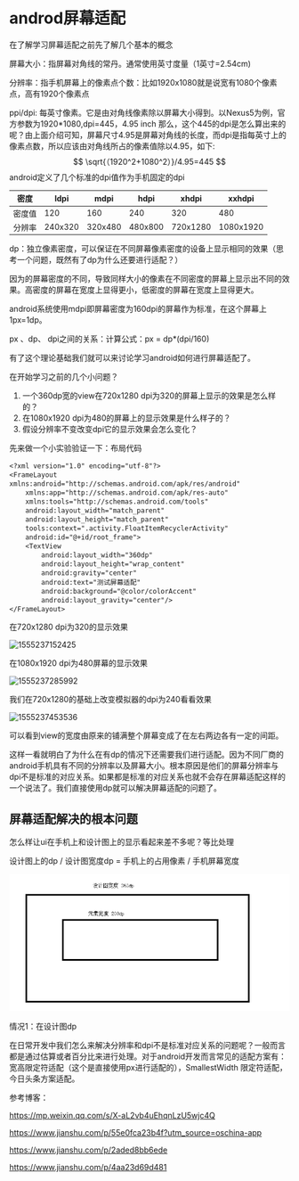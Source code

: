 # androd屏幕适配

在了解学习屏幕适配之前先了解几个基本的概念

屏幕大小：指屏幕对角线的常丹。通常使用英寸度量（1英寸=2.54cm)

分辨率：指手机屏幕上的像素点个数：比如1920x1080就是说宽有1080个像素点，高有1920个像素点

ppi/dpi:  每英寸像素。它是由对角线像素除以屏幕大小得到。以Nexus5为例，官方参数为1920*1080,dpi=445，4.95 inch  那么，这个445的dpi是怎么算出来的呢？由上面介绍可知，屏幕尺寸4.95是屏幕对角线的长度，而dpi是指每英寸上的像素点数，所以应该由对角线所占的像素值除以4.95，如下:
$$
\sqrt{（1920^2+1080^2）}/4.95=445
$$
android定义了几个标准的dpi值作为手机固定的dpi

| 密度   | ldpi    | mdpi    | hdpi    | xhdpi    | xxhdpi    |
| ------ | ------- | ------- | ------- | -------- | --------- |
| 密度值 | 120     | 160     | 240     | 320      | 480       |
| 分辨率 | 240x320 | 320x480 | 480x800 | 720x1280 | 1080x1920 |

dp：独立像素密度，可以保证在不同屏幕像素密度的设备上显示相同的效果（思考一个问题，既然有了dp为什么还要进行适配？）

因为的屏幕密度的不同，导致同样大小的像素在不同密度的屏幕上显示出不同的效果。高密度的屏幕在宽度上显得更小，低密度的屏幕在宽度上显得更大。

android系统使用mdpi即屏幕密度为160dpi的屏幕作为标准，在这个屏幕上1px=1dp。

px 、dp、 dpi之间的关系：计算公式：px = dp*(dpi/160)

有了这个理论基础我们就可以来讨论学习android如何进行屏幕适配了。

在开始学习之前的几个小问题？

1. 一个360dp宽的view在720x1280 dpi为320的屏幕上显示的效果是怎么样的？
2. 在1080x1920 dpi为480的屏幕上的显示效果是什么样子的？
3. 假设分辨率不变改变dpi它的显示效果会怎么变化？

先来做一个小实验验证一下：布局代码

```
<?xml version="1.0" encoding="utf-8"?>
<FrameLayout xmlns:android="http://schemas.android.com/apk/res/android"
    xmlns:app="http://schemas.android.com/apk/res-auto"
    xmlns:tools="http://schemas.android.com/tools"
    android:layout_width="match_parent"
    android:layout_height="match_parent"
    tools:context=".activity.FloatItemRecyclerActivity"
    android:id="@+id/root_frame">
    <TextView
        android:layout_width="360dp"
        android:layout_height="wrap_content"
        android:gravity="center"
        android:text="测试屏幕适配"
        android:background="@color/colorAccent"
        android:layout_gravity="center"/>
</FrameLayout>
```

在720x1280 dpi为320的显示效果

![1555237152425](C:\Users\txl\AppData\Roaming\Typora\typora-user-images\1555237152425.png)

在1080x1920 dpi为480屏幕的显示效果

![1555237285992](C:\Users\txl\AppData\Roaming\Typora\typora-user-images\1555237285992.png)

我们在720x1280的基础上改变模拟器的dpi为240看看效果

![1555237453536](C:\Users\txl\AppData\Roaming\Typora\typora-user-images\1555237453536.png)

可以看到view的宽度由原来的铺满整个屏幕变成了在左右两边各有一定的间距。

这样一看就明白了为什么在有dp的情况下还需要我们进行适配。因为不同厂商的android手机具有不同的分辨率以及屏幕大小。根本原因是他们的屏幕分辨率与dpi不是标准的对应关系。如果都是标准的对应关系也就不会存在屏幕适配这样的一个说法了。我们直接使用dp就可以解决屏幕适配的问题了。

## 屏幕适配解决的根本问题

怎么样让ui在手机上和设计图上的显示看起来差不多呢？等比处理 

设计图上的dp  / 设计图宽度dp =  手机上的占用像素 / 手机屏幕宽度  

![1587568445998](UI图.png)

情况1：在设计图dp 



在日常开发中我们怎么来解决分辨率和dpi不是标准对应关系的问题呢？一般而言都是通过估算或者百分比来进行处理。对于android开发而言常见的适配方案有：宽高限定符适配（这个是直接使用px进行适配的），SmallestWidth 限定符适配，今日头条方案适配。

参考博客：

<https://mp.weixin.qq.com/s/X-aL2vb4uEhqnLzU5wjc4Q>

<https://www.jianshu.com/p/55e0fca23b4f?utm_source=oschina-app>

<https://www.jianshu.com/p/2aded8bb6ede>

<https://www.jianshu.com/p/4aa23d69d481>